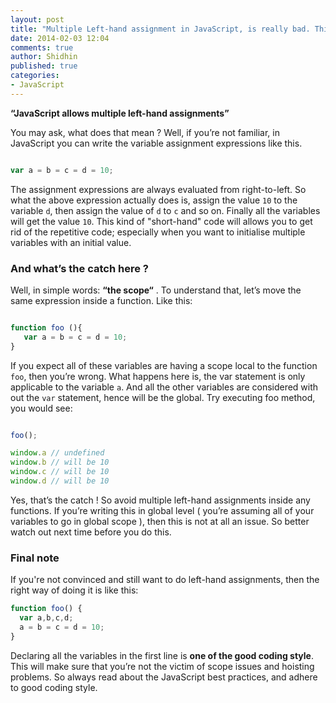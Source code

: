 ```yaml
---
layout: post
title: "Multiple Left-hand assignment in JavaScript, is really bad. Think before you do it."
date: 2014-02-03 12:04
comments: true
author: Shidhin
published: true
categories: 
- JavaScript
---
```


**“JavaScript allows multiple left-hand assignments”**

You may ask, what does that mean ? Well, if you’re not familiar, in JavaScript you can write the variable assignment expressions like this.

```javascript

var a = b = c = d = 10;

```

The assignment expressions are always evaluated from right-to-left. So what the above expression actually does is, assign the value `10` to the variable `d`, then assign the value of `d` to `c` and so on. <!--more-->Finally all the variables will get the value `10`. This kind of "short-hand" code will allows you to get rid of the repetitive code; especially when you want to initialise multiple variables with an initial value.

### And what’s the catch here ?

Well, in simple words: **“the scope“**  . To understand that, let’s move the same expression inside a function. Like this:

```javascript

function foo (){
   var a = b = c = d = 10;
}

```

If you expect all of these variables are having a scope local to the function `foo`, then you’re wrong. What happens here is, the var statement is only applicable to the variable `a`. And all the other variables are considered with out the `var` statement, hence will be the global. Try executing foo method, you would see:

```javascript

foo();

window.a // undefined
window.b // will be 10
window.c // will be 10
window.d // will be 10 

```

Yes, that’s the catch ! So avoid multiple left-hand assignments inside any functions. If you’re writing this in global level ( you’re assuming all of your variables to go in global scope ), then this is not at all an issue. So better watch out next time before you do this.

### Final note

If  you're not convinced and still want to do left-hand assignments, then the right way of doing it is like this:

```javascript
function foo() {
  var a,b,c,d;
  a = b = c = d = 10;
}
```

Declaring all the variables in the first line is **one of the good coding style**. This will make sure that you’re not the victim of scope issues and hoisting problems.  So always read about the JavaScript best practices, and adhere to good coding style. 


